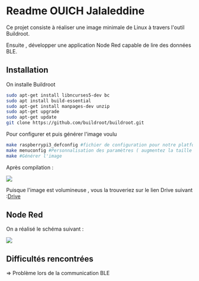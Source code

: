 # Readme OUICH Jalaleddine 

Ce projet consiste à réaliser une image minimale de Linux à travers l'outil Buildroot.

Ensuite , développer une application Node Red capable de lire des données BLE.

## Installation
On  installe Buildroot

```bash
sudo apt-get install libncurses5-dev bc
sudo apt install build-essential
sudo apt-get install manpages-dev unzip
sudo apt-get upgrade 
sudo apt-get update
git clone https://github.com/buildroot/buildroot.git
```


Pour configurer et puis générer l'image voulu 

```bash
make raspberrypi3_defconfig #fichier de configuration pour notre platforme RP3
make menuconfig #Personnalisation des paramètres ( augmentez la taille de l'omage finale à 200Mb)
make #Générer l'image
```











Après compilation : 

![](Capture2.JPG)



Puisque l'image est volumineuse , vous la trouveriez sur le lien Drive suivant :[Drive](https://drive.google.com/drive/folders/1vbvLfI3EVTfrBNTNVGJRm0mu46BEG6o4)



## Node Red



On a réalisé le schéma suivant  :

![](Capture.JPG)





## Difficultés rencontrées

=> Problème lors de la communication BLE
